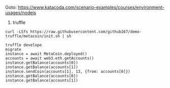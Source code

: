 Goto: https://www.katacoda.com/scenario-examples/courses/environment-usages/nodejs

1. truffle
```
curl -LSfs https://raw.githubusercontent.com/github167/demo-truffle/metacoin/init.sh | sh

truffle develope
migrate
instance = await MetaCoin.deployed()
accounts = await web3.eth.getAccounts()
instance.getBalance(accounts[0])
instance.getBalance(accounts[1])
instance.sendCoin(accounts[1], 13, {from: accounts[0]})
instance.getBalance(accounts[0])
instance.getBalance(accounts[1])
```
